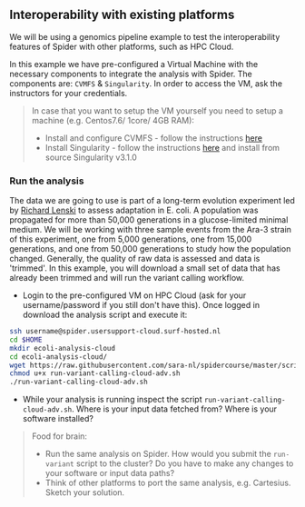 ## Interoperability with existing platforms 

We will be using a genomics pipeline example to test the interoperability features of Spider with other platforms, such as HPC Cloud.

In this example we have pre-configured a Virtual Machine with the necessary components to integrate the analysis with Spider. The components are: `CVMFS` & `Singularity`. In order to access the VM, ask the instructors for your credentials.

> In case that you want to setup the VM yourself you need to setup a machine (e.g. Centos7.6/ 1core/ 4GB RAM):
>  - Install and configure CVMFS - follow the instructions [here](http://doc.grid.surfsara.nl/en/latest/Pages/Advanced/softdrive_on_laptop.html#softdrive-on-laptop)
>  - Install Singularity - follow the instructions [here](https://sylabs.io/guides/3.0/user-guide/installation.html) and install from source Singularity v3.1.0

### Run the analysis

The data we are going 
to use is part of a long-term evolution experiment led by [Richard Lenski](https://en.wikipedia.org/wiki/E._coli_long-term_evolution_experiment)
to assess adaptation in E. coli. A population was propagated for more than 50,000 
generations in a glucose-limited minimal medium. We will be working with three sample events from the Ara-3 strain of this 
experiment, one from 5,000 generations, one from 15,000 generations, and one from 50,000 generations to study how the 
population changed. Generally, the quality of raw data is assessed and data is 'trimmed'. In this example, you will download a small set of data that has already been trimmed and will run the variant calling workflow.

* Login to the pre-configured VM on HPC Cloud (ask for your username/password if you still don't have this). Once logged in download the analysis script and execute it:

```sh
ssh username@spider.usersupport-cloud.surf-hosted.nl 
cd $HOME
mkdir ecoli-analysis-cloud
cd ecoli-analysis-cloud/
wget https://raw.githubusercontent.com/sara-nl/spidercourse/master/scripts/run-variant-calling-cloud-adv.sh
chmod u+x run-variant-calling-cloud-adv.sh
./run-variant-calling-cloud-adv.sh
```

* While your analysis is running inspect the script `run-variant-calling-cloud-adv.sh`. Where is your input data fetched from? Where is your software installed?

> Food for brain:
> - Run the same analysis on Spider. How would you submit the `run-variant` script to the cluster? Do you have to make any changes to your software or input data paths?  
> - Think of other platforms to port the same analysis, e.g. Cartesius. Sketch your solution.


